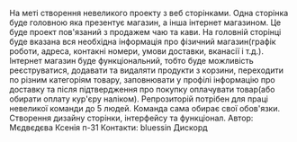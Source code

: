 На меті створення невеликого проекту з веб сторінками. 
Одна сторінка буде головною яка презентує магазин, а інша інтернет магазином. Це буде проект пов'язаний з продажем чаю та кави. На головній сторінці буде вказана вся необхідна інформація про фізичний магазин(графік роботи, адреса, контакні номери, умови доставки, вканасії і т.д.). Інтернет магазин буде функціональний, тобто буде можливість реєструватися, додавати та видаляти продукти з корзини, переходити по різним категоріям товару, заповнювати у профілі інформацію про доставку та після підтвердження про покупку оплачувати товар(або обирати оплату кур'єру наліком).
Репрозиторій потрібен для праці невеликої команди до 5 людей. Команда сама обирає свої обов'язки. Створення дизайну сторінки, інтерфейсу та функціонал.
Автор: Мєдвєдєва Ксенія п-31
Контакти: bluessin Дискорд
